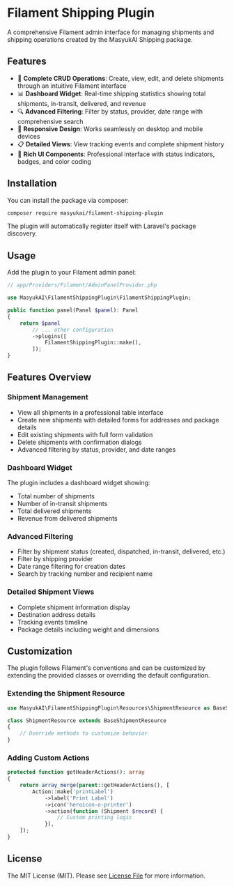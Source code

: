 # Filament Shipping Plugin

A comprehensive Filament admin interface for managing shipments and shipping operations created by the MasyukAI Shipping package.

## Features

- 🚚 **Complete CRUD Operations**: Create, view, edit, and delete shipments through an intuitive Filament interface
- 📊 **Dashboard Widget**: Real-time shipping statistics showing total shipments, in-transit, delivered, and revenue
- 🔍 **Advanced Filtering**: Filter by status, provider, date range with comprehensive search
- 📱 **Responsive Design**: Works seamlessly on desktop and mobile devices
- 📋 **Detailed Views**: View tracking events and complete shipment history
- 🎨 **Rich UI Components**: Professional interface with status indicators, badges, and color coding

## Installation

You can install the package via composer:

```bash
composer require masyukai/filament-shipping-plugin
```

The plugin will automatically register itself with Laravel's package discovery.

## Usage

Add the plugin to your Filament admin panel:

```php
// app/Providers/Filament/AdminPanelProvider.php

use MasyukAI\FilamentShippingPlugin\FilamentShippingPlugin;

public function panel(Panel $panel): Panel
{
    return $panel
        // ... other configuration
        ->plugins([
            FilamentShippingPlugin::make(),
        ]);
}
```

## Features Overview

### Shipment Management
- View all shipments in a professional table interface
- Create new shipments with detailed forms for addresses and package details
- Edit existing shipments with full form validation
- Delete shipments with confirmation dialogs
- Advanced filtering by status, provider, and date ranges

### Dashboard Widget
The plugin includes a dashboard widget showing:
- Total number of shipments
- Number of in-transit shipments
- Total delivered shipments
- Revenue from delivered shipments

### Advanced Filtering
- Filter by shipment status (created, dispatched, in-transit, delivered, etc.)
- Filter by shipping provider
- Date range filtering for creation dates
- Search by tracking number and recipient name

### Detailed Shipment Views
- Complete shipment information display
- Destination address details
- Tracking events timeline
- Package details including weight and dimensions

## Customization

The plugin follows Filament's conventions and can be customized by extending the provided classes or overriding the default configuration.

### Extending the Shipment Resource

```php
use MasyukAI\FilamentShippingPlugin\Resources\ShipmentResource as BaseShipmentResource;

class ShipmentResource extends BaseShipmentResource
{
    // Override methods to customize behavior
}
```

### Adding Custom Actions

```php
protected function getHeaderActions(): array
{
    return array_merge(parent::getHeaderActions(), [
        Action::make('printLabel')
            ->label('Print Label')
            ->icon('heroicon-o-printer')
            ->action(function (Shipment $record) {
                // Custom printing logic
            }),
    ]);
}
```

## License

The MIT License (MIT). Please see [License File](LICENSE.md) for more information.